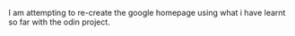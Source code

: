 I am attempting to re-create the google homepage using what i have learnt so far with the odin project.
